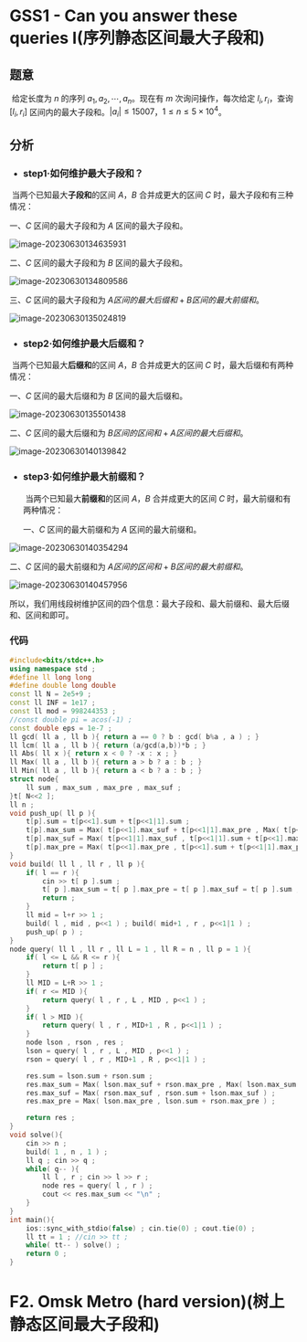 # GSS1 - Can you answer these queries I(序列静态区间最大子段和)

## 题意

​		给定长度为 $n$ 的序列 $a_1, a_2,\cdots,a_n$。现在有 $m$ 次询问操作，每次给定 $l_i,r_i$，查询 $[l_i,r_i]$ 区间内的最大子段和。$|a_i|\le 15007$，$1\le n\le 5\times 10^4$。

## 分析	

- ### step1·如何维护最大子段和？	

​		当两个已知最大**子段和**的区间 $A$，$B$ 合并成更大的区间 $C$ 时，最大子段和有三种情况：

一、$C$ 区间的最大子段和为 $A$ 区间的最大子段和。

![image-20230630134635931](C:\Users\杨阳\AppData\Roaming\Typora\typora-user-images\image-20230630134635931.png)

二、$C$ 区间的最大子段和为 $B$ 区间的最大子段和。

![image-20230630134809586](C:\Users\杨阳\AppData\Roaming\Typora\typora-user-images\image-20230630134809586.png)

三、$C$ 区间的最大子段和为 $A区间的最大后缀和+B区间的最大前缀和$。

![image-20230630135024819](C:\Users\杨阳\AppData\Roaming\Typora\typora-user-images\image-20230630135024819.png)

- ### step2·如何维护最大后缀和？

​		当两个已知最大**后缀和**的区间 $A$，$B$ 合并成更大的区间 $C$ 时，最大后缀和有两种情况：

一、$C$ 区间的最大后缀和为 $B$ 区间的最大后缀和。

![image-20230630135501438](C:\Users\杨阳\AppData\Roaming\Typora\typora-user-images\image-20230630135501438.png)

二、$C$ 区间的最大后缀和为 $B区间的区间和+A区间的最大后缀和$。

![image-20230630140139842](C:\Users\杨阳\AppData\Roaming\Typora\typora-user-images\image-20230630140139842.png)

- ### step3·如何维护最大前缀和？

  ​		当两个已知最大**前缀和**的区间 $A$，$B$ 合并成更大的区间 $C$ 时，最大前缀和有两种情况：

  一、$C$ 区间的最大前缀和为 $A$ 区间的最大前缀和。

![image-20230630140354294](C:\Users\杨阳\AppData\Roaming\Typora\typora-user-images\image-20230630140354294.png)

二、$C$ 区间的最大前缀和为 $A区间的区间和+B区间的最大前缀和$。

![image-20230630140457956](C:\Users\杨阳\AppData\Roaming\Typora\typora-user-images\image-20230630140457956.png)

所以，我们用线段树维护区间的四个信息：最大子段和、最大前缀和、最大后缀和、区间和即可。

### 代码

```cpp
#include<bits/stdc++.h>
using namespace std ;
#define ll long long
#define double long double
const ll N = 2e5+9 ;
const ll INF = 1e17 ;
const ll mod = 998244353 ;
//const double pi = acos(-1) ;
const double eps = 1e-7 ;
ll gcd( ll a , ll b ){ return a == 0 ? b : gcd( b%a , a ) ; }
ll lcm( ll a , ll b ){ return (a/gcd(a,b))*b ; }
ll Abs( ll x ){ return x < 0 ? -x : x ; }
ll Max( ll a , ll b ){ return a > b ? a : b ; }
ll Min( ll a , ll b ){ return a < b ? a : b ; }
struct node{
    ll sum , max_sum , max_pre , max_suf ;
}t[ N<<2 ];
ll n ;
void push_up( ll p ){
    t[p].sum = t[p<<1].sum + t[p<<1|1].sum ;
    t[p].max_sum = Max( t[p<<1].max_suf + t[p<<1|1].max_pre , Max( t[p<<1].max_sum , t[p<<1|1].max_sum ) ) ;
    t[p].max_suf = Max( t[p<<1|1].max_suf , t[p<<1|1].sum + t[p<<1].max_suf ) ;
    t[p].max_pre = Max( t[p<<1].max_pre , t[p<<1].sum + t[p<<1|1].max_pre ) ;
}
void build( ll l , ll r , ll p ){
    if( l == r ){
        cin >> t[ p ].sum ;
        t[ p ].max_sum = t[ p ].max_pre = t[ p ].max_suf = t[ p ].sum ;
        return ;
    }
    ll mid = l+r >> 1 ;
    build( l , mid , p<<1 ) ; build( mid+1 , r , p<<1|1 ) ;
    push_up( p ) ;
}
node query( ll l , ll r , ll L = 1 , ll R = n , ll p = 1 ){
    if( l <= L && R <= r ){
        return t[ p ] ;
    }
    ll MID = L+R >> 1 ;
    if( r <= MID ){
        return query( l , r , L , MID , p<<1 ) ;
    }
    if( l > MID ){
        return query( l , r , MID+1 , R , p<<1|1 ) ;
    }
    node lson , rson , res ;
    lson = query( l , r , L , MID , p<<1 ) ;
    rson = query( l , r , MID+1 , R , p<<1|1 ) ;

    res.sum = lson.sum + rson.sum ;
    res.max_sum = Max( lson.max_suf + rson.max_pre , Max( lson.max_sum , rson.max_sum ) ) ;
    res.max_suf = Max( rson.max_suf , rson.sum + lson.max_suf ) ;
    res.max_pre = Max( lson.max_pre , lson.sum + rson.max_pre ) ;

    return res ;
}
void solve(){
    cin >> n ;
    build( 1 , n , 1 ) ;
    ll q ; cin >> q ;
    while( q-- ){
        ll l , r ; cin >> l >> r ;
        node res = query( l , r ) ;
        cout << res.max_sum << "\n" ;
    }
}
int main(){
    ios::sync_with_stdio(false) ; cin.tie(0) ; cout.tie(0) ;
    ll tt = 1 ; //cin >> tt ;
    while( tt-- ) solve() ;
    return 0 ;
}

```

# F2. Omsk Metro (hard version)(树上静态区间最大子段和)